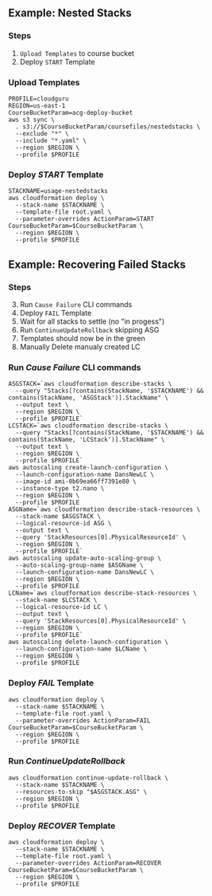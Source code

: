 
## Example: Nested Stacks
### Steps
1. `Upload Templates` to course bucket
2. Deploy `START` Template

### Upload Templates
```shell
PROFILE=cloudguru
REGION=us-east-1
CourseBucketParam=acg-deploy-bucket
aws s3 sync \
  . s3://$CourseBucketParam/coursefiles/nestedstacks \
  --exclude "*" \
  --include "*.yaml" \
  --region $REGION \
  --profile $PROFILE
```

### Deploy *START* Template
```shell
STACKNAME=usage-nestedstacks
aws cloudformation deploy \
  --stack-name $STACKNAME \
  --template-file root.yaml \
  --parameter-overrides ActionParam=START CourseBucketParam=$CourseBucketParam \
  --region $REGION \
  --profile $PROFILE
```

## Example: Recovering Failed Stacks 
### Steps
3. Run `Cause Failure` CLI commands
4. Deploy `FAIL` Template
5. Wait for all stacks to settle (no "in progess")
6. Run `ContinueUpdateRollback` skipping ASG
7. Templates should now be in the green
8. Manually Delete manualy created LC

### Run *Cause Failure* CLI commands
```shell
ASGSTACK=`aws cloudformation describe-stacks \
  --query "Stacks[?contains(StackName, '$STACKNAME') && contains(StackName, 'ASGStack')].StackName" \
  --output text \
  --region $REGION \
  --profile $PROFILE`
LCSTACK=`aws cloudformation describe-stacks \
  --query "Stacks[?contains(StackName, '$STACKNAME') && contains(StackName, 'LCStack')].StackName" \
  --output text \
  --region $REGION \
  --profile $PROFILE`
aws autoscaling create-launch-configuration \
  --launch-configuration-name DansNewLC \
  --image-id ami-0b69ea66ff7391e80 \
  --instance-type t2.nano \
  --region $REGION \
  --profile $PROFILE
ASGName=`aws cloudformation describe-stack-resources \
  --stack-name $ASGSTACK \
  --logical-resource-id ASG \
  --output text \
  --query 'StackResources[0].PhysicalResourceId' \
  --region $REGION \
  --profile $PROFILE`
aws autoscaling update-auto-scaling-group \
  --auto-scaling-group-name $ASGName \
  --launch-configuration-name DansNewLC \
  --region $REGION \
  --profile $PROFILE
LCName=`aws cloudformation describe-stack-resources \
  --stack-name $LCSTACK \
  --logical-resource-id LC \
  --output text \
  --query 'StackResources[0].PhysicalResourceId' \
  --region $REGION \
  --profile $PROFILE`
aws autoscaling delete-launch-configuration \
  --launch-configuration-name $LCName \
  --region $REGION \
  --profile $PROFILE
```

### Deploy *FAIL* Template
```shell
aws cloudformation deploy \
  --stack-name $STACKNAME \
  --template-file root.yaml \
  --parameter-overrides ActionParam=FAIL CourseBucketParam=$CourseBucketParam \
  --region $REGION \
  --profile $PROFILE
```

### Run *ContinueUpdateRollback*
```shell
aws cloudformation continue-update-rollback \
  --stack-name $STACKNAME \
  --resources-to-skip "$ASGSTACK.ASG" \
  --region $REGION \
  --profile $PROFILE
```

### Deploy *RECOVER* Template
```shell
aws cloudformation deploy \
  --stack-name $STACKNAME \
  --template-file root.yaml \
  --parameter-overrides ActionParam=RECOVER CourseBucketParam=$CourseBucketParam \
  --region $REGION \
  --profile $PROFILE
```
